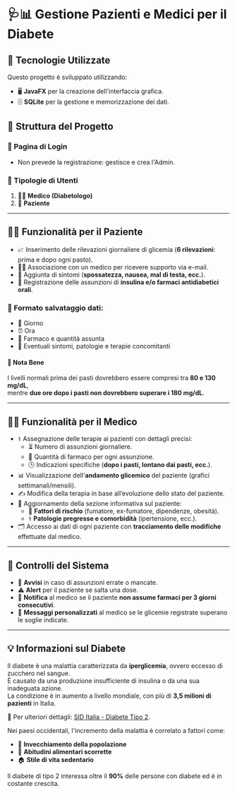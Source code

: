 # 🩺📊 Gestione Pazienti e Medici per il Diabete

## 🚀 Tecnologie Utilizzate
Questo progetto è sviluppato utilizzando:
- 🖥 **JavaFX** per la creazione dell'interfaccia grafica.
- 🗄 **SQLite** per la gestione e memorizzazione dei dati.

## 📑 Struttura del Progetto

### 🔑 Pagina di Login

- Non prevede la registrazione: gestisce e crea l'Admin.

### 👥 Tipologie di Utenti
1. 🧑‍⚕️ **Medico (Diabetologo)**
2. 🏥 **Paziente**

---

## 🧑‍⚕️ Funzionalità per il Paziente
- 📈 Inserimento delle rilevazioni giornaliere di glicemia (**6 rilevazioni**: prima e dopo ogni pasto).
- 👨‍⚕️ Associazione con un medico per ricevere supporto via e-mail.
- 🚨 Aggiunta di sintomi (**spossatezza, nausea, mal di testa, ecc.**).
- 💊 Registrazione delle assunzioni di **insulina e/o farmaci antidiabetici orali**.

### 📝 Formato salvataggio dati:
- 📅 Giorno  
- ⏰ Ora  
- 💊 Farmaco e quantità assunta  
- 🏥 Eventuali sintomi, patologie e terapie concomitanti  

#### **🔹 Nota Bene**  
I livelli normali prima dei pasti dovrebbero essere compresi tra **80 e 130 mg/dL**,  
mentre **due ore dopo i pasti non dovrebbero superare i 180 mg/dL**.

---

## 👨‍⚕️ Funzionalità per il Medico
- ⚕️ Assegnazione delle terapie ai pazienti con dettagli precisi:
  - ⏳ Numero di assunzioni giornaliere.
  - 💉 Quantità di farmaco per ogni assunzione.
  - 🕒 Indicazioni specifiche (**dopo i pasti, lontano dai pasti, ecc.**).
- 📊 Visualizzazione dell'**andamento glicemico** del paziente (grafici settimanali/mensili).
- ✍️ Modifica della terapia in base all’evoluzione dello stato del paziente.
- 📝 Aggiornamento della sezione informativa sul paziente:
  - 🚬 **Fattori di rischio** (fumatore, ex-fumatore, dipendenze, obesità).
  - ⚕️ **Patologie pregresse e comorbidità** (ipertensione, ecc.).
- 🗂 Accesso ai dati di ogni paziente con **tracciamento delle modifiche** effettuate dal medico.

---

## 🔎 Controlli del Sistema
- 🔔 **Avvisi** in caso di assunzioni errate o mancate.
- ⚠️ **Alert** per il paziente se salta una dose.
- 📩 **Notifica** al medico se il paziente **non assume farmaci per 3 giorni consecutivi**.
- 🚨 **Messaggi personalizzati** al medico se le glicemie registrate superano le soglie indicate.

---

## 💡 Informazioni sul Diabete
Il diabete è una malattia caratterizzata da **iperglicemia**, ovvero eccesso di zucchero nel sangue.  
È causato da una produzione insufficiente di insulina o da una sua inadeguata azione.  
La condizione è in aumento a livello mondiale, con più di **3,5 milioni di pazienti** in Italia.  

🔗 Per ulteriori dettagli: [SID Italia - Diabete Tipo 2](https://www.siditalia.it/informazione/diabete-tipo-2).

Nei paesi occidentali, l'incremento della malattia è correlato a fattori come:
- 👵 **Invecchiamento della popolazione**
- 🍔 **Abitudini alimentari scorrette**
- 🏠 **Stile di vita sedentario**

Il diabete di tipo 2 interessa oltre il **90%** delle persone con diabete ed è in costante crescita.


